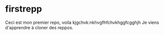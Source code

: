 # firstrepp

Ceci est mon premier repo, voila kjgchvk:nkhvgfhfchvkhggfcgghjh
Je viens d'apprendre à cloner des reppos.
